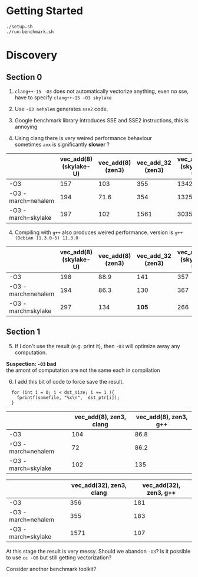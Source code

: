 # Getting Started

```
./setup.sh
./run-benchmark.sh
```

# Discovery 

## Section 0

1. `clang++-15 -O3` does not automatically vectorize anything, even no sse, have to specify `clang++-15 -O3 skylake` 

2. Use `-O3 nehalem` generates `sse2` code. 

2. Google benchmark library introduces SSE and SSE2 instructions, this is annoying 

3. Using clang there is very weired performance behaviour  
sometimes `avx` is significantly **slower** ?

|               | vec_add(8) (skylake-U) | vec_add(8) (zen3) | vec_add_32 (zen3) | vec_add_64 (skylake-U) |
|---            |---|---|---|---|
| -O3           | 157 |  103  | 355  | 1342  |
| -O3 -march=nehalem | 194 |71.6 | 354  | 1325  |
| -O3 -march=skylake | 197 | 102   | 1561 | 3035  |

4. Compiling with `g++` also produces weired performance. 
version is `g++ (Debian 11.3.0-5) 11.3.0`

|               | vec_add(8) (skylake-U) | vec_add(8) (zen3) | vec_add_32 (zen3) | vec_add_64 (skylake-U) |
|---            |---|---|---|---|
| -O3           | 198 | 88.9   | 141  | 357  |
| -O3 -march=nehalem | 194 |   86.3  | 130  | 367  |
| -O3 -march=skylake | 297 |   134 | **105** | 266  |


## Section 1
5. If I don't use the result (e.g. print it), then `-O3` will optimize away any computation. 

**Suspection: `-O3` bad**  
the amont of computation are not the same each in compilation 

6. I add this bit of code to force save the result. 
```
  for (int i = 0; i < dst_size; i += 1 ){
    fprintf(somefile, "%x\n",  dst_ptr[i]);
  }
```

|                    |  vec_add(8), zen3, clang | vec_add(8), zen3, g++ |
|---                 |---|---|
| -O3                | 104  | 86.8 |
| -O3 -march=nehalem | 72  | 86.2 |
| -O3 -march=skylake | 102 | 135  |

|                    |  vec_add(32), zen3, clang | vec_add(32), zen3, g++ |
|---                 |---|---|
| -O3                | 356  | 181  |
| -O3 -march=nehalem | 355  | 183  |
| -O3 -march=skylake | 1571 | 107  |

At this stage the result is very messy. Should we abandon `-O3`?
Is it possible to use `cc -O0` but still getting vectorization? 

Consider another benchmark toolkit?